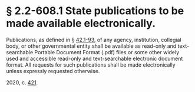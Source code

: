 # § 2.2-608.1 State publications to be made available electronically.

<p>Publications, as defined in § <a href='/vacode/42.1-93/'>42.1-93</a>, of any agency, institution, collegial body, or other governmental entity shall be available as read-only and text-searchable Portable Document Format (.pdf) files or some other widely used and accessible read-only and text-searchable electronic document format. All requests for such publications shall be made electronically unless expressly requested otherwise.</p><p>2020, c. <a href='http://lis.virginia.gov/cgi-bin/legp604.exe?201+ful+CHAP0421'>421</a>.</p>